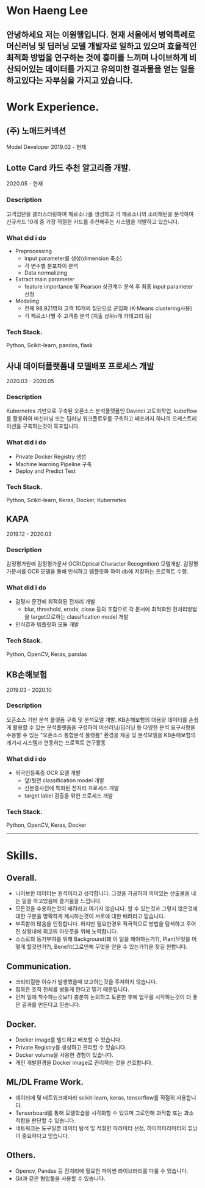
# Won Haeng Lee
## 안녕하세요 저는 이원행입니다. 현재 서울에서 병역특례로 머신러닝 및 딥러닝 모델 개발자로 일하고 있으며 효율적인 최적화 방법을 연구하는 것에 흥미를 느끼며 나이브하게 비산되어있는 데이터를 가지고 유의미한 결과물을 얻는 일을 하고있다는 자부심을 가지고 있습니다.

# Work Experience.

## (주) 노매드커넥션
Model Developer
2019.02 - 현재

## Lotte Card 카드 추천 알고리즘 개발.
2020.05 - 현재

### Description
고객집단을 클러스터링하여 페르소나를 생성하고 각 페르소나의 소비패턴을 분석하여 신규카드 10개 중 가장 적절한 카드를 추천해주는 시스템을 개발하고 있습니다.

### What did i do
* Preprocessing
  * input parameter를 생성(dimension 축소)
  * 각 변수별 분포차이 분석
  * Data normalizing
* Extract main parameter
  * feature importance 및 Pearson 상관계수 분석 후 최종 input parameter 선정
* Modeling
  * 전체 98,921명의 고객 10개의 집단으로 군집화 (K-Means clustering사용)
  * 각 페르소나별 주 고객층 분석 (지출 상위n개 카테고리 등)
  
### Tech Stack.
Python, Scikit-learn, pandas, flask

## 사내 데이터플랫폼내 모델배포 프로세스 개발
2020.03 - 2020.05

### Description
Kubernetes 기반으로 구축된 오픈소스 분석플랫폼인 Davinci 고도화작업.
kubeflow를 활용하여 머신러닝 또는 딥러닝 워크플로우를 구축하고 배포까지 하나의 오케스트레이션을 구축하는것이 목표입니다.

### What did i do
* Private Docker Registry 생성
* Machine learning Pipeline 구축
* Deploy and Predict Test

### Tech Stack.
Python, Scikit-learn, Keras, Docker, Kubernetes

## KAPA
2019.12 - 2020.03

### Description
감정평가원에 감정평가문서 OCR(Optical Character Recognition) 모델개발.
감정평가문서를 OCR 모델을 통해 인식하고 템플릿화 하여 db에 저장하는 프로젝트 수행.

### What did i do
* 감평사 문건에 최적화된 전처리 개발
  * blur, threshold, erode, close 등의 조합으로 각 문서에 최적화된 전처리방법을 target으로하는 classification model 개발
* 인식결과 템플릿화 모듈 개발
  
### Tech Stack.
Python, OpenCV, Keras, pandas

## KB손해보험
2019.03 - 2020.10

### Description
오픈소스 기반 분석 플랫폼 구축 및 분석모델 개발.
KB손해보험의 대용량 데이터를 손쉽게 활용할 수 있는 분석플랫폼을 구성하여 머신러닝/딥러닝 등 다양한 분석 요구사항을 수용할 수 있는 "오픈소스 통합분석 플랫폼" 환경을 제공 및 분석모델을 KB손해보험의 레거시 시스템과 연동하는 프로젝트 연구활동

### What did i do
* 외국인등록증 OCR 모델 개발
  * 앞/뒷면 classification model 개발
  * 신분증사진에 특화된 전처리 프로세스 개발
  * target label 검출을 위한 프로세스 개발
  
### Tech Stack.
Python, OpenCV, Keras, Docker
- - -

# Skills.

## Overall.
* 나이브한 데이터는 원석이라고 생각합니다. 그것을 가공하여 의미있는 산출물을 내는 일을 하고있음에 즐거움을 느낍니다.
* 모든것을 수용하는것이 배려라고 여기지 않습니다. 할 수 있는것과 그렇지 않은것에 대한 구분을 명확하게 제시하는것이 서로에 대한 배려라고 믿습니다.
* 부족함이 많음을 인정합니다. 하지만 필요한경우 적극적으로 방법을 탐색하고 주어진 상황내에 최고의 아웃풋을 위해 노력합니다.
* 스스로의 동기부여를 위해 Background(왜 이 일을 해야하는가?), Plan(무엇을 어떻게 할것인가?), Benefit(그로인해 무엇을 얻을 수 있는가?)을 찾길 원합니다.

## Communication.
* 크리티컬한 이슈가 발생했을때 보고하는것을 주저하지 않습니다.
* 침묵은 조직 전체를 병들게 한다고 믿기 때문입니다.
* 먼저 일에 착수하는것보다 충분히 논의하고 토론한 후에 업무를 시작하는것이 더 좋은 결과를 만든다고 믿습니다.

## Docker.
* Docker image를 빌드하고 배포할 수 있습니다.
* Private Registry를 생성하고 관리할 수 있습니다.
* Docker volume을 사용한 경험이 있습니다.
* 개인 개발환경을 Docker image로 관리하는 것을 선호합니다.

## ML/DL Frame Work.
* 데이터에 및 네트워크에따라 scikit-learn, keras, tensorflow를 적절히 사용합니다.
* Tensorboard를 통해 모델학습을 시각화할 수 있으며 그로인해 과적합 또는 과소적합을 판단할 수 있습니다.
* 네트워크는 도구일뿐 데이터 탐색 및 적절한 파라미터 선정, 하이퍼파라미터의 튜닝이 중요하다고 믿습니다.

## Others.
* Opencv, Pandas 등 전처리에 필요한 파이썬 라이브러리를 다룰 수 있습니다.
* Git과 같은 협업툴을 사용할 수 있습니다.


```python

```

